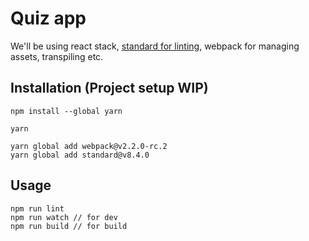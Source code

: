 # Quiz app

We'll be using react stack, [standard for linting](https://github.com/feross/standard#the-rules), webpack for managing assets, transpiling etc.

## Installation (Project setup WIP)

```
npm install --global yarn

yarn

yarn global add webpack@v2.2.0-rc.2
yarn global add standard@v8.4.0
```

## Usage

```
npm run lint
npm run watch // for dev
npm run build // for build
```
